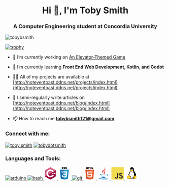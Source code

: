 <h1 align="center">Hi 👋, I'm Toby Smith</h1>
<h3 align="center">A Computer Engineering student at Concordia University</h3>

<p align="left"> <img src="https://komarev.com/ghpvc/?username=tobybsmith&label=Profile%20views&color=0e75b6&style=flat" alt="tobybsmith" /> </p>

[![trophy](https://github-profile-trophy.vercel.app/?username=tobybsmith&rank=SECRET,S,A,B)](https://github.com/ryo-ma/github-profile-trophy)

- 🔭 I’m currently working on [An Elevator-Themed Game](https://github.com/Tobybsmith/Elevator)

- 🌱 I’m currently learning **Front End Web Development, Kotlin, and Godot**

- 👨‍💻 All of my projects are available at [http://noteventoast.ddns.net/projects/index.html](http://noteventoast.ddns.net/projects/index.html)

- 📝 I semi-regularly write articles on [http://noteventoast.ddns.net/blog/index.html](http://noteventoast.ddns.net/blog/index.html)

- 📫 How to reach me **tobybsmith121@gmail.com**

<h3 align="left">Connect with me:</h3>
<p align="left">
<a href="https://linkedin.com/in/toby-smith-2462ba228" target="blank"><img align="center" src="https://raw.githubusercontent.com/rahuldkjain/github-profile-readme-generator/master/src/images/icons/Social/linked-in-alt.svg" alt="toby smith" height="30" width="40" /></a>
<a href="https://instagram.com/tobydotsmith" target="blank"><img align="center" src="https://raw.githubusercontent.com/rahuldkjain/github-profile-readme-generator/master/src/images/icons/Social/instagram.svg" alt="tobydotsmith" height="30" width="40" /></a>
</p>

<h3 align="left">Languages and Tools:</h3>
<p align="left"> <a href="https://www.arduino.cc/" target="_blank" rel="noreferrer"> <img src="https://cdn.worldvectorlogo.com/logos/arduino-1.svg" alt="arduino" width="40" height="40"/> </a> <a href="https://www.gnu.org/software/bash/" target="_blank" rel="noreferrer"> <img src="https://www.vectorlogo.zone/logos/gnu_bash/gnu_bash-icon.svg" alt="bash" width="40" height="40"/> </a> <a href="https://www.w3schools.com/cpp/" target="_blank" rel="noreferrer"> <img src="https://raw.githubusercontent.com/devicons/devicon/master/icons/cplusplus/cplusplus-original.svg" alt="cplusplus" width="40" height="40"/> </a> <a href="https://www.w3schools.com/css/" target="_blank" rel="noreferrer"> <img src="https://raw.githubusercontent.com/devicons/devicon/master/icons/css3/css3-original-wordmark.svg" alt="css3" width="40" height="40"/> </a> <a href="https://git-scm.com/" target="_blank" rel="noreferrer"> <img src="https://www.vectorlogo.zone/logos/git-scm/git-scm-icon.svg" alt="git" width="40" height="40"/> </a> <a href="https://www.w3.org/html/" target="_blank" rel="noreferrer"> <img src="https://raw.githubusercontent.com/devicons/devicon/master/icons/html5/html5-original-wordmark.svg" alt="html5" width="40" height="40"/> </a> <a href="https://www.java.com" target="_blank" rel="noreferrer"> <img src="https://raw.githubusercontent.com/devicons/devicon/master/icons/java/java-original.svg" alt="java" width="40" height="40"/> </a> <a href="https://developer.mozilla.org/en-US/docs/Web/JavaScript" target="_blank" rel="noreferrer"> <img src="https://raw.githubusercontent.com/devicons/devicon/master/icons/javascript/javascript-original.svg" alt="javascript" width="40" height="40"/> </a> <a href="https://www.linux.org/" target="_blank" rel="noreferrer"> <img src="https://raw.githubusercontent.com/devicons/devicon/master/icons/linux/linux-original.svg" alt="linux" width="40" height="40"/> </a> </p>

